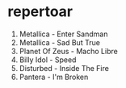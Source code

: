 repertoar
=========

1. Metallica - Enter Sandman
2. Metallica - Sad But True
3. Planet Of Zeus - Macho Libre
4. Billy Idol - Speed
5. Disturbed - Inside The Fire
6. Pantera - I'm Broken
